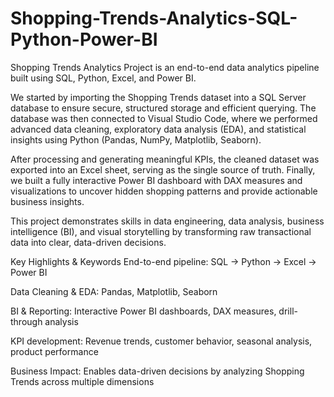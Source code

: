 # Shopping-Trends-Analytics-SQL-Python-Power-BI

Shopping Trends Analytics Project is an end-to-end data analytics pipeline built using SQL, Python, Excel, and Power BI.

We started by importing the Shopping Trends dataset into a SQL Server database to ensure secure, structured storage and efficient querying. The database was then connected to Visual Studio Code, where we performed advanced data cleaning, exploratory data analysis (EDA), and statistical insights using Python (Pandas, NumPy, Matplotlib, Seaborn).

After processing and generating meaningful KPIs, the cleaned dataset was exported into an Excel sheet, serving as the single source of truth. Finally, we built a fully interactive Power BI dashboard with DAX measures and visualizations to uncover hidden shopping patterns and provide actionable business insights.

This project demonstrates skills in data engineering, data analysis, business intelligence (BI), and visual storytelling by transforming raw transactional data into clear, data-driven decisions.

Key Highlights & Keywords
End-to-end pipeline: SQL → Python → Excel → Power BI

Data Cleaning & EDA: Pandas, Matplotlib, Seaborn

BI & Reporting: Interactive Power BI dashboards, DAX measures, drill-through analysis

KPI development: Revenue trends, customer behavior, seasonal analysis, product performance

Business Impact: Enables data-driven decisions by analyzing Shopping Trends across multiple dimensions



